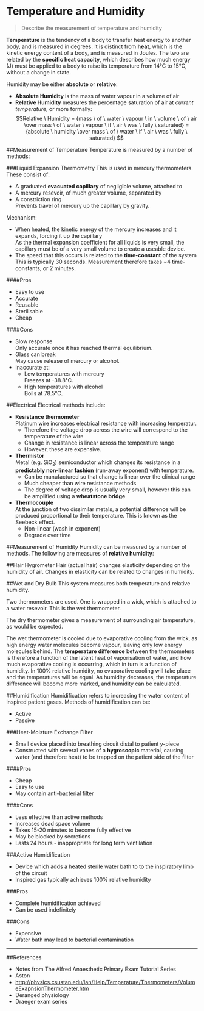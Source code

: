 # Temperature and Humidity

> Describe the measurement of temperature and humidity

**Temperature** is the tendency of a body to transfer heat energy to another body, and is measured in degrees. It is distinct from **heat**, which is the kinetic energy content of a body, and is measured in Joules. The two are related by the **specific heat capacity**, which describes how much energy (J) must be applied to a body to raise its temperature from 14°C to 15°C, without a change in state.

Humidity may be either **absolute** or **relative**:
* **Absolute Humidity** is the mass of water vapour in a volume of air
* **Relative Humidity** measures the percentage saturation of air at *current temperature*, or more formally: $$Relative \ Humidity = {mass \ of \ water \ vapour \ in \ volume \ of \ air \over mass \ of \ water \ vapour \ if \ air \ was \ fully \ saturated} = {absolute \ humidity \over mass \ of \ water \ if \ air \ was \ fully \ saturated} $$

##Measurement of Temperature
Temperature is measured by a number of methods:

###Liquid Expansion Thermometry
This is used in mercury thermometers. These consist of:
* A graduated **evacuated capillary** of negligible volume, attached to
* A mercury resevoir, of much greater volume, separated by
* A constriction ring  
Prevents travel of mercury up the capillary by gravity.

Mechanism:
* When heated, the kinetic energy of the mercury increases and it expands, forcing it up the capillary  
As the thermal expansion coefficient for all liquids is very small, the capillary must be of a very small volume to create a useable device.
* The speed that this occurs is related to the **time-constant** of the system  
This is typically 30 seconds. Measurement therefore takes ~4 time-constants, or 2 minutes.

####Pros
* Easy to use
* Accurate
* Reusable
* Sterilisable
* Cheap

####Cons
* Slow response  
Only accurate once it has reached thermal equilibrium.
* Glass can break  
May cause release of mercury or alcohol.
* Inaccurate at:
    * Low temperatures with mercury  
    Freezes at -38.8°C.
    * High temperatures with alcohol  
    Boils at 78.5°C. 

##Electrical
Electrical methods include:
* **Resistance thermometer**  
Platinum wire increases electrical resistance with increasing temperatur.
    * Therefore the voltage drop across the wire will correspond to the temperature of the wire
    * Change in resistance is linear across the temperature range
    * However, these are expensive.
* **Thermistor**  
Metal (e.g. SiO<sub>2</sub>) semiconductor which changes its resistance in a **predictably non-linear fashion** (run-away exponent) with temperature.
    * Can be manufactured so that change is linear over the clinical range
    * Much cheaper than wire resistance methods
    * The degree of voltage drop is usually very small, however this can be amplified using a **wheatstone bridge**
* **Thermocouple**  
At the junction of two dissimilar metals, a potential difference will be produced proportional to their temperature. This is known as the Seebeck effect.
    * Non-linear (wash in exponent)
    * Degrade over time


##Measurement of Humidity
Humidity can be measured by a number of methods. The following are measures of **relative humidity**:

##Hair Hygrometer
Hair (actual hair) changes elasticity depending on the humidity of air. Changes in elasticity can be related to changes in humidity.

##Wet and Dry Bulb
This system measures both temperature and relative humidity.

Two thermometers are used. One is wrapped in a wick, which is attached to a water resevoir. This is the wet thermometer.

The dry thermometer gives a measurement of surrounding air temperature, as would be expected.

The wet thermometer is cooled due to evaporative cooling from the wick, as high energy water molecules become vapour, leaving only low energy molecules behind. The **temperature difference** between the thermometers is therefore a function of the latent heat of vaporisation of water, and how much evaporative cooling is occurring, which in turn is a function of humidity. In 100% relative humidity, no evaporative cooling will take place and the temperatures will be equal. As humidity decreases, the temperature difference will become more marked, and humidity can be calculated.

##Humidification
Humidification refers to increasing the water content of inspired patient gases. Methods of humidification can be:
* Active
* Passive

###Heat-Moisture Exchange Filter
* Small device placed into breathing circuit distal to patient y-piece
* Constructed with several vanes of a **hygroscopic** material, causing water (and therefore heat) to be trapped on the patient side of the filter

####Pros
* Cheap
* Easy to use
* May contain anti-bacterial filter

####Cons
* Less effective than active methods
* Increases dead space volume
* Takes 15-20 minutes to become fully effective
* May be blocked by secretions
* Lasts 24 hours - inappropriate for long term ventilation

###Active Humidification
* Device which adds a heated sterile water bath to to the inspiratory limb of the circuit
* Inspired gas typically achieves 100% relative humidity

###Pros
* Complete humidification achieved
* Can be used indefinitely

###Cons
* Expensive
* Water bath may lead to bacterial contamination

---
##References
* Notes from The Alfred Anaesthetic Primary Exam Tutorial Series
* Aston
* http://physics.csustan.edu/Ian/Help/Temperature/Thermometers/VolumeExapnsionThermometer.htm
* Deranged physiology
* Draeger exam series